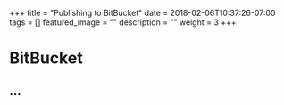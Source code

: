 +++
title =  "Publishing to BitBucket"
date = 2018-02-06T10:37:26-07:00
tags = []
featured_image = ""
description = ""
weight = 3
+++

# BitBucket

## ...
